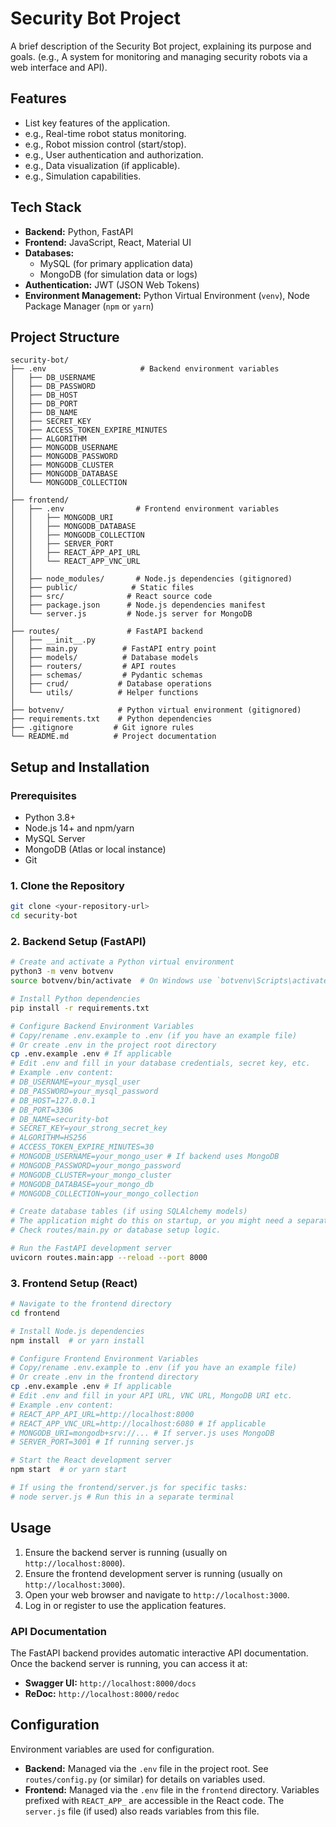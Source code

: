 # Security Bot Project

A brief description of the Security Bot project, explaining its purpose and goals. (e.g., A system for monitoring and managing security robots via a web interface and API).

## Features

- List key features of the application.
- e.g., Real-time robot status monitoring.
- e.g., Robot mission control (start/stop).
- e.g., User authentication and authorization.
- e.g., Data visualization (if applicable).
- e.g., Simulation capabilities.

## Tech Stack

- **Backend:** Python, FastAPI
- **Frontend:** JavaScript, React, Material UI
- **Databases:**
  - MySQL (for primary application data)
  - MongoDB (for simulation data or logs)
- **Authentication:** JWT (JSON Web Tokens)
- **Environment Management:** Python Virtual Environment (`venv`), Node Package Manager (`npm` or `yarn`)

## Project Structure

```
security-bot/
├── .env                     # Backend environment variables
│   ├── DB_USERNAME
│   ├── DB_PASSWORD
│   ├── DB_HOST
│   ├── DB_PORT
│   ├── DB_NAME
│   ├── SECRET_KEY
│   ├── ACCESS_TOKEN_EXPIRE_MINUTES
│   ├── ALGORITHM
│   ├── MONGODB_USERNAME
│   ├── MONGODB_PASSWORD
│   ├── MONGODB_CLUSTER
│   ├── MONGODB_DATABASE
│   └── MONGODB_COLLECTION
│
├── frontend/
│   ├── .env                # Frontend environment variables
│   │   ├── MONGODB_URI
│   │   ├── MONGODB_DATABASE
│   │   ├── MONGODB_COLLECTION
│   │   ├── SERVER_PORT
│   │   ├── REACT_APP_API_URL
│   │   └── REACT_APP_VNC_URL
│   │
│   ├── node_modules/       # Node.js dependencies (gitignored)
│   ├── public/            # Static files
│   ├── src/              # React source code
│   ├── package.json      # Node.js dependencies manifest
│   └── server.js         # Node.js server for MongoDB
│
├── routes/               # FastAPI backend
│   ├── __init__.py
│   ├── main.py          # FastAPI entry point
│   ├── models/          # Database models
│   ├── routers/         # API routes
│   ├── schemas/         # Pydantic schemas
│   ├── crud/           # Database operations
│   └── utils/          # Helper functions
│
├── botvenv/            # Python virtual environment (gitignored)
├── requirements.txt    # Python dependencies
├── .gitignore         # Git ignore rules
└── README.md          # Project documentation
```

## Setup and Installation

### Prerequisites

- Python 3.8+
- Node.js 14+ and npm/yarn
- MySQL Server
- MongoDB (Atlas or local instance)
- Git

### 1. Clone the Repository

```bash
git clone <your-repository-url>
cd security-bot
```

### 2. Backend Setup (FastAPI)

```bash
# Create and activate a Python virtual environment
python3 -m venv botvenv
source botvenv/bin/activate  # On Windows use `botvenv\Scripts\activate`

# Install Python dependencies
pip install -r requirements.txt

# Configure Backend Environment Variables
# Copy/rename .env.example to .env (if you have an example file)
# Or create .env in the project root directory
cp .env.example .env # If applicable
# Edit .env and fill in your database credentials, secret key, etc.
# Example .env content:
# DB_USERNAME=your_mysql_user
# DB_PASSWORD=your_mysql_password
# DB_HOST=127.0.0.1
# DB_PORT=3306
# DB_NAME=security-bot
# SECRET_KEY=your_strong_secret_key
# ALGORITHM=HS256
# ACCESS_TOKEN_EXPIRE_MINUTES=30
# MONGODB_USERNAME=your_mongo_user # If backend uses MongoDB
# MONGODB_PASSWORD=your_mongo_password
# MONGODB_CLUSTER=your_mongo_cluster
# MONGODB_DATABASE=your_mongo_db
# MONGODB_COLLECTION=your_mongo_collection

# Create database tables (if using SQLAlchemy models)
# The application might do this on startup, or you might need a separate script.
# Check routes/main.py or database setup logic.

# Run the FastAPI development server
uvicorn routes.main:app --reload --port 8000
```

### 3. Frontend Setup (React)

```bash
# Navigate to the frontend directory
cd frontend

# Install Node.js dependencies
npm install  # or yarn install

# Configure Frontend Environment Variables
# Copy/rename .env.example to .env (if you have an example file)
# Or create .env in the frontend directory
cp .env.example .env # If applicable
# Edit .env and fill in your API URL, VNC URL, MongoDB URI etc.
# Example .env content:
# REACT_APP_API_URL=http://localhost:8000
# REACT_APP_VNC_URL=http://localhost:6080 # If applicable
# MONGODB_URI=mongodb+srv://... # If server.js uses MongoDB
# SERVER_PORT=3001 # If running server.js

# Start the React development server
npm start  # or yarn start

# If using the frontend/server.js for specific tasks:
# node server.js # Run this in a separate terminal 
```

## Usage

1.  Ensure the backend server is running (usually on `http://localhost:8000`).
2.  Ensure the frontend development server is running (usually on `http://localhost:3000`).
3.  Open your web browser and navigate to `http://localhost:3000`.
4.  Log in or register to use the application features.

### API Documentation

The FastAPI backend provides automatic interactive API documentation. Once the backend server is running, you can access it at:

- **Swagger UI:** `http://localhost:8000/docs`
- **ReDoc:** `http://localhost:8000/redoc`

## Configuration

Environment variables are used for configuration.

- **Backend:** Managed via the `.env` file in the project root. See `routes/config.py` (or similar) for details on variables used.
- **Frontend:** Managed via the `.env` file in the `frontend` directory. Variables prefixed with `REACT_APP_` are accessible in the React code. The `server.js` file (if used) also reads variables from this file.


